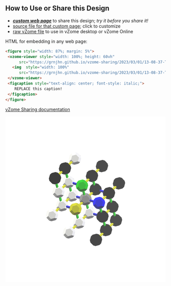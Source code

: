 
## How to Use or Share this Design

 - [***custom web page***][post] to share this design; *try it before you share it!*
 - [source file for that custom page][source]; click to customize
 - [raw vZome file][raw] to use in vZome desktop or vZome Online
 
 HTML for embedding in any web page:
 ```html
<figure style="width: 87%; margin: 5%">
  <vzome-viewer style="width: 100%; height: 60vh"
       src="https://grnjhn.github.io/vzome-sharing/2023/03/01/13-08-37-TSQ_model/TSQ_model.vZome" >
    <img  style="width: 100%"
       src="https://grnjhn.github.io/vzome-sharing/2023/03/01/13-08-37-TSQ_model/TSQ_model.png" >
  </vzome-viewer>
  <figcaption style="text-align: center; font-style: italic;">
     REPLACE this caption!
  </figcaption>
</figure>
 ```

[vZome Sharing documentation](https://vzome.github.io/vzome/sharing.html#how-it-works)

![Image](<TSQ_model.png>)


[post]: <https://grnjhn.github.io/vzome-sharing/2023/03/01/TSQ_model-13-08-37.html>
[source]: <https://github.com/grnjhn/vzome-sharing/edit/main/_posts/2023-03-01-TSQ_model-13-08-37.md>
[raw]: <https://raw.githubusercontent.com/grnjhn/vzome-sharing/main/2023/03/01/13-08-37-TSQ_model/TSQ_model.vZome>